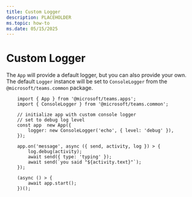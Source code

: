 ```yaml
---
title: Custom Logger
description: PLACEHOLDER
ms.topic: how-to
ms.date: 05/15/2025
---
```


# Custom Logger

The `App` will provide a default logger, but you can also provide your own. The default `Logger` instance will be set to `ConsoleLogger` from the `@microsoft/teams.common` package.

```
    import { App } from '@microsoft/teams.apps';
    import { ConsoleLogger } from '@microsoft/teams.common';
    
    // initialize app with custom console logger
    // set to debug log level
    const app  new App({
        logger: new ConsoleLogger('echo', { level: 'debug' }),
    });
    
    app.on('message', async ({ send, activity, log }) > {
        log.debug(activity);
        await send({ type: 'typing' });
        await send(`you said "${activity.text}"`);
    });
    
    (async () > {
        await app.start();
    })();
```